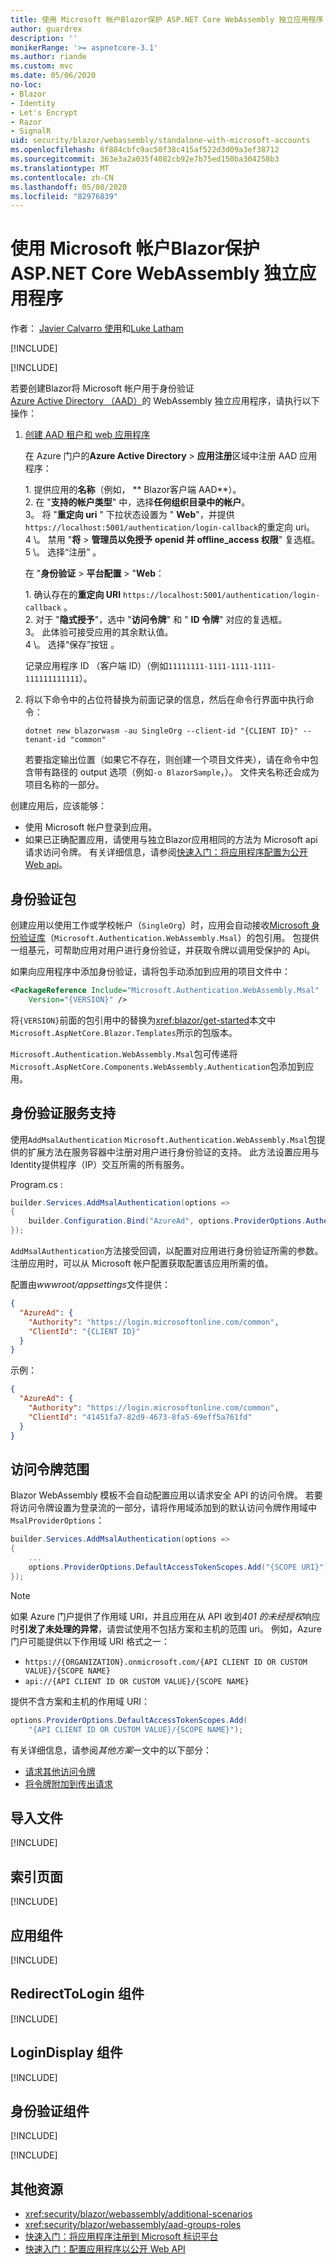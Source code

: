 ```yaml
---
title: 使用 Microsoft 帐户Blazor保护 ASP.NET Core WebAssembly 独立应用程序
author: guardrex
description: ''
monikerRange: '>= aspnetcore-3.1'
ms.author: riande
ms.custom: mvc
ms.date: 05/06/2020
no-loc:
- Blazor
- Identity
- Let's Encrypt
- Razor
- SignalR
uid: security/blazor/webassembly/standalone-with-microsoft-accounts
ms.openlocfilehash: 6f884cbfc9ac50f38c415af522d3d09a3ef38712
ms.sourcegitcommit: 363e3a2a035f4082cb92e7b75ed150ba304258b3
ms.translationtype: MT
ms.contentlocale: zh-CN
ms.lasthandoff: 05/08/2020
ms.locfileid: "82976839"
---
```

# <a name="secure-an-aspnet-core-blazor-webassembly-standalone-app-with-microsoft-accounts"></a>使用 Microsoft 帐户Blazor保护 ASP.NET Core WebAssembly 独立应用程序

作者： [Javier Calvarro 使用](https://github.com/javiercn)和[Luke Latham](https://github.com/guardrex)

[!INCLUDE[](~/includes/blazorwasm-preview-notice.md)]

[!INCLUDE[](~/includes/blazorwasm-3.2-template-article-notice.md)]

若要创建Blazor将 Microsoft 帐户用于身份验证[Azure Active Directory （AAD）](/azure/active-directory/develop/quickstart-register-app#register-a-new-application-using-the-azure-portal)的 WebAssembly 独立应用程序，请执行以下操作：

1. [创建 AAD 租户和 web 应用程序](/azure/active-directory/develop/v2-overview)

   在 Azure 门户的**Azure Active Directory** > **应用注册**区域中注册 AAD 应用程序：

   1\. 提供应用的**名称**（例如， ** Blazor客户端 AAD**）。<br>
   2\. 在 "**支持的帐户类型**" 中，选择**任何组织目录中的帐户**。<br>
   3。 将 "**重定向 uri** " 下拉状态设置为 " **Web**"，并提供`https://localhost:5001/authentication/login-callback`的重定向 uri。<br>
   4 \。 禁用 "**将** > **管理员以免授予 openid 并 offline_access 权限**" 复选框。<br>
   5 \。 选择“注册”  。

   在 "**身份验证** > **平台配置** > "**Web**：

   1\. 确认存在的**重定向 URI** `https://localhost:5001/authentication/login-callback` 。<br>
   2\. 对于 "**隐式授予**"，选中 "**访问令牌**" 和 " **ID 令牌**" 对应的复选框。<br>
   3。 此体验可接受应用的其余默认值。<br>
   4 \。 选择“保存”按钮  。

   记录应用程序 ID （客户端 ID）（例如`11111111-1111-1111-1111-111111111111`）。

1. 将以下命令中的占位符替换为前面记录的信息，然后在命令行界面中执行命令：

   ```dotnetcli
   dotnet new blazorwasm -au SingleOrg --client-id "{CLIENT ID}" --tenant-id "common"
   ```

   若要指定输出位置（如果它不存在，则创建一个项目文件夹），请在命令中包含带有路径的 output 选项（例如`-o BlazorSample`，）。 文件夹名称还会成为项目名称的一部分。

创建应用后，应该能够：

* 使用 Microsoft 帐户登录到应用。
* 如果已正确配置应用，请使用与独立Blazor应用相同的方法为 Microsoft api 请求访问令牌。 有关详细信息，请参阅[快速入门：将应用程序配置为公开 Web api](/azure/active-directory/develop/quickstart-configure-app-expose-web-apis)。

## <a name="authentication-package"></a>身份验证包

创建应用以使用工作或学校帐户（`SingleOrg`）时，应用会自动接收[Microsoft 身份验证库](/azure/active-directory/develop/msal-overview)（`Microsoft.Authentication.WebAssembly.Msal`）的包引用。 包提供一组基元，可帮助应用对用户进行身份验证，并获取令牌以调用受保护的 Api。

如果向应用程序中添加身份验证，请将包手动添加到应用的项目文件中：

```xml
<PackageReference Include="Microsoft.Authentication.WebAssembly.Msal" 
    Version="{VERSION}" />
```

将`{VERSION}`前面的包引用中的替换为<xref:blazor/get-started>本文中`Microsoft.AspNetCore.Blazor.Templates`所示的包版本。

`Microsoft.Authentication.WebAssembly.Msal`包可传递将`Microsoft.AspNetCore.Components.WebAssembly.Authentication`包添加到应用。

## <a name="authentication-service-support"></a>身份验证服务支持

使用`AddMsalAuthentication` `Microsoft.Authentication.WebAssembly.Msal`包提供的扩展方法在服务容器中注册对用户进行身份验证的支持。 此方法设置应用与Identity提供程序（IP）交互所需的所有服务。

Program.cs  :

```csharp
builder.Services.AddMsalAuthentication(options =>
{
    builder.Configuration.Bind("AzureAd", options.ProviderOptions.Authentication);
});
```

`AddMsalAuthentication`方法接受回调，以配置对应用进行身份验证所需的参数。 注册应用时，可以从 Microsoft 帐户配置获取配置该应用所需的值。

配置由*wwwroot/appsettings*文件提供：

```json
{
  "AzureAd": {
    "Authority": "https://login.microsoftonline.com/common",
    "ClientId": "{CLIENT ID}"
  }
}
```

示例：

```json
{
  "AzureAd": {
    "Authority": "https://login.microsoftonline.com/common",
    "ClientId": "41451fa7-82d9-4673-8fa5-69eff5a761fd"
  }
}
```

## <a name="access-token-scopes"></a>访问令牌范围

Blazor WebAssembly 模板不会自动配置应用以请求安全 API 的访问令牌。 若要将访问令牌设置为登录流的一部分，请将作用域添加到的默认访问令牌作用域中`MsalProviderOptions`：

```csharp
builder.Services.AddMsalAuthentication(options =>
{
    ...
    options.ProviderOptions.DefaultAccessTokenScopes.Add("{SCOPE URI}");
});
```

> [!NOTE]
> 如果 Azure 门户提供了作用域 URI，并且应用在从 API 收到*401 的未经授权*响应时**引发了未处理的异常**，请尝试使用不包括方案和主机的范围 uri。 例如，Azure 门户可能提供以下作用域 URI 格式之一：
>
> * `https://{ORGANIZATION}.onmicrosoft.com/{API CLIENT ID OR CUSTOM VALUE}/{SCOPE NAME}`
> * `api://{API CLIENT ID OR CUSTOM VALUE}/{SCOPE NAME}`
>
> 提供不含方案和主机的作用域 URI：
>
> ```csharp
> options.ProviderOptions.DefaultAccessTokenScopes.Add(
>     "{API CLIENT ID OR CUSTOM VALUE}/{SCOPE NAME}");
> ```

有关详细信息，请参阅*其他方案*一文中的以下部分：

* [请求其他访问令牌](xref:security/blazor/webassembly/additional-scenarios#request-additional-access-tokens)
* [将令牌附加到传出请求](xref:security/blazor/webassembly/additional-scenarios#attach-tokens-to-outgoing-requests)

## <a name="imports-file"></a>导入文件

[!INCLUDE[](~/includes/blazor-security/imports-file-standalone.md)]

## <a name="index-page"></a>索引页面

[!INCLUDE[](~/includes/blazor-security/index-page-msal.md)]

## <a name="app-component"></a>应用组件

[!INCLUDE[](~/includes/blazor-security/app-component.md)]

## <a name="redirecttologin-component"></a>RedirectToLogin 组件

[!INCLUDE[](~/includes/blazor-security/redirecttologin-component.md)]

## <a name="logindisplay-component"></a>LoginDisplay 组件

[!INCLUDE[](~/includes/blazor-security/logindisplay-component.md)]

## <a name="authentication-component"></a>身份验证组件

[!INCLUDE[](~/includes/blazor-security/authentication-component.md)]

[!INCLUDE[](~/includes/blazor-security/troubleshoot.md)]

## <a name="additional-resources"></a>其他资源

* <xref:security/blazor/webassembly/additional-scenarios>
* <xref:security/blazor/webassembly/aad-groups-roles>
* [快速入门：将应用程序注册到 Microsoft 标识平台](/azure/active-directory/develop/quickstart-register-app#register-a-new-application-using-the-azure-portal)
* [快速入门：配置应用程序以公开 Web API](/azure/active-directory/develop/quickstart-configure-app-expose-web-apis)
